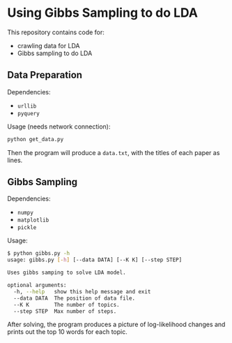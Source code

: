 # Using Gibbs Sampling to do LDA

This repository contains code for:

* crawling data for LDA
* Gibbs sampling to do LDA

## Data Preparation

Dependencies:

* `urllib`
* `pyquery`

Usage (needs network connection):

```bash
python get_data.py
```

Then the program will produce a `data.txt`, with the titles of each paper as lines.

## Gibbs Sampling

Dependencies:

* `numpy`
* `matplotlib`
* `pickle`

Usage:

```bash
$ python gibbs.py -h
usage: gibbs.py [-h] [--data DATA] [--K K] [--step STEP]

Uses gibbs samping to solve LDA model.

optional arguments:
  -h, --help   show this help message and exit
  --data DATA  The position of data file.
  --K K        The number of topics.
  --step STEP  Max number of steps.
```

After solving, the program produces a picture of log-likelihood changes and prints out the top 10 words for each topic.
